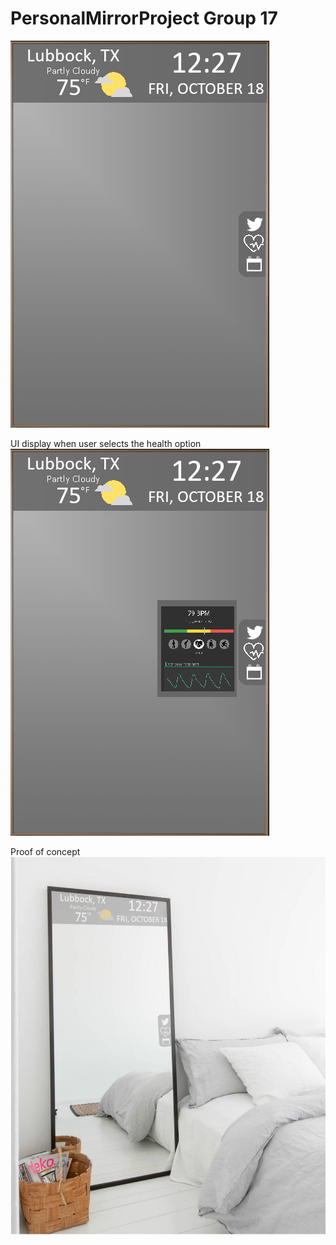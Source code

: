 # PersonalMirrorProject Group 17


![](PersonalMirrorUIGeneral.png)


UI display when user selects the health option
![](PersonalMirrorUIHealthStatus.png)


Proof of concept
![](PersonalMirrorConceptDemo1.png)

